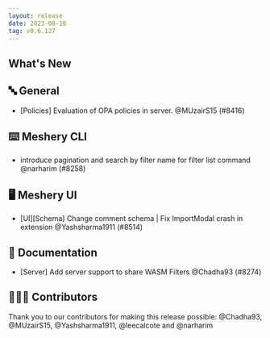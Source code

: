```yaml
---
layout: release
date: 2023-08-18
tag: v0.6.127
---
```


## What's New
## 🔤 General
- [Policies] Evaluation of OPA policies in server. @MUzairS15 (#8416)

## ⌨️ Meshery CLI

- introduce pagination and search by filter name for filter list command  @narharim (#8258)

## 🖥 Meshery UI

- [UI][Schema] Change comment schema | Fix ImportModal crash in extension @Yashsharma1911 (#8514)

## 📖 Documentation

- [Server] Add server support to share WASM Filters @Chadha93 (#8274)

## 👨🏽‍💻 Contributors

Thank you to our contributors for making this release possible:
@Chadha93, @MUzairS15, @Yashsharma1911, @leecalcote and @narharim

